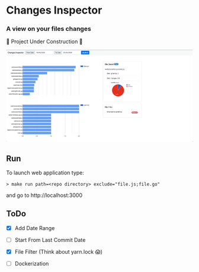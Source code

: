 # Changes Inspector
### A view on your files changes

:construction: Project Under Construction :construction:

![Screenshot](https://github.com/giodiblasi/ChangeInspector/blob/master/screenshots/example.png)

## Run
To launch web application type:
```
> make run path=<repo directory> exclude="file.js;file.go"
```
and go to http://localhost:3000

## ToDo
- [x] Add Date Range 
- [ ] Start From Last Commit Date
- [x] File Filter (Think about yarn.lock :scream:)
- [ ] Dockerization

